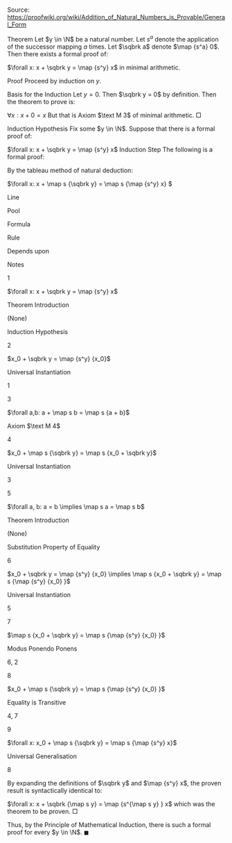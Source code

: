 # 

Source: https://proofwiki.org/wiki/Addition_of_Natural_Numbers_is_Provable/General_Form



Theorem
Let $y \in \N$ be a natural number.
Let $s^a$ denote the application of the successor mapping $a$ times.
Let $\sqbrk a$ denote $\map {s^a} 0$.
Then there exists a formal proof of:

$\forall x: x + \sqbrk y = \map {s^y} x$
in minimal arithmetic.

Proof
Proceed by induction on $y$.

Basis for the Induction
Let $y = 0$.
Then $\sqbrk y = 0$ by definition.
Then the theorem to prove is:

$\forall x: x + 0 = x$
But that is Axiom $\text M 3$ of minimal arithmetic.
$\Box$

Induction Hypothesis
Fix some $y \in \N$.
Suppose that there is a formal proof of:

$\forall x: x + \sqbrk y = \map {s^y} x$
Induction Step
The following is a formal proof:

By the tableau method of natural deduction:


$\forall x: x + \map s {\sqbrk y} = \map s {\map {s^y} x} $


Line


Pool

Formula

Rule

Depends upon

Notes


1




$\forall x: x + \sqbrk y = \map {s^y} x$

Theorem Introduction

(None)

Induction Hypothesis


2




$x_0 + \sqbrk y = \map {s^y} {x_0}$

Universal Instantiation

1




3




$\forall a,b: a + \map s b = \map s {a + b}$

Axiom $\text M 4$






4




$x_0 + \map s {\sqbrk y} = \map s {x_0 + \sqbrk y}$

Universal Instantiation

3




5




$\forall a, b: a = b \implies \map s a = \map s b$

Theorem Introduction

(None)

Substitution Property of Equality


6




$x_0 + \sqbrk y = \map {s^y} {x_0} \implies \map s {x_0 + \sqbrk y} = \map s {\map {s^y} {x_0} }$

Universal Instantiation

5




7




$\map s {x_0 + \sqbrk y} = \map s {\map {s^y} {x_0} }$

Modus Ponendo Ponens

6, 2




8




$x_0 + \map s {\sqbrk y} = \map s {\map {s^y} {x_0} }$

Equality is Transitive

4, 7




9




$\forall x: x_0 + \map s {\sqbrk y} = \map s {\map {s^y} x}$

Universal Generalisation

8




By expanding the definitions of $\sqbrk y$ and $\map {s^y} x$, the proven result is syntactically identical to:

$\forall x: x + \sqbrk {\map s y} = \map {s^{\map s y} } x$
which was the theorem to be proven.
$\Box$

Thus, by the Principle of Mathematical Induction, there is such a formal proof for every $y \in \N$.
$\blacksquare$





